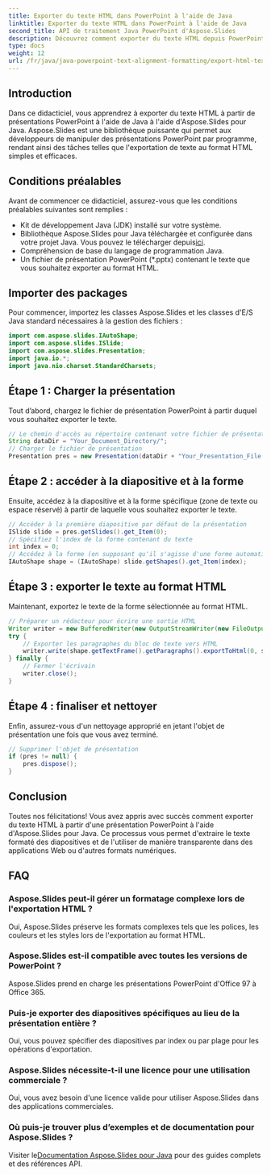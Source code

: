 ```yaml
---
title: Exporter du texte HTML dans PowerPoint à l'aide de Java
linktitle: Exporter du texte HTML dans PowerPoint à l'aide de Java
second_title: API de traitement Java PowerPoint d'Aspose.Slides
description: Découvrez comment exporter du texte HTML depuis PowerPoint à l'aide de Java avec Aspose.Slides. Guide étape par étape pour les développeurs. Parfait pour intégrer dans vos applications Java.
type: docs
weight: 12
url: /fr/java/java-powerpoint-text-alignment-formatting/export-html-text-powerpoint-java/
---
```

## Introduction
Dans ce didacticiel, vous apprendrez à exporter du texte HTML à partir de présentations PowerPoint à l'aide de Java à l'aide d'Aspose.Slides pour Java. Aspose.Slides est une bibliothèque puissante qui permet aux développeurs de manipuler des présentations PowerPoint par programme, rendant ainsi des tâches telles que l'exportation de texte au format HTML simples et efficaces.
## Conditions préalables
Avant de commencer ce didacticiel, assurez-vous que les conditions préalables suivantes sont remplies :
- Kit de développement Java (JDK) installé sur votre système.
-  Bibliothèque Aspose.Slides pour Java téléchargée et configurée dans votre projet Java. Vous pouvez le télécharger depuis[ici](https://releases.aspose.com/slides/java/).
- Compréhension de base du langage de programmation Java.
- Un fichier de présentation PowerPoint (*.pptx) contenant le texte que vous souhaitez exporter au format HTML.

## Importer des packages
Pour commencer, importez les classes Aspose.Slides et les classes d'E/S Java standard nécessaires à la gestion des fichiers :
```java
import com.aspose.slides.IAutoShape;
import com.aspose.slides.ISlide;
import com.aspose.slides.Presentation;
import java.io.*;
import java.nio.charset.StandardCharsets;
```
## Étape 1 : Charger la présentation
Tout d’abord, chargez le fichier de présentation PowerPoint à partir duquel vous souhaitez exporter le texte.
```java
// Le chemin d'accès au répertoire contenant votre fichier de présentation
String dataDir = "Your_Document_Directory/";
// Charger le fichier de présentation
Presentation pres = new Presentation(dataDir + "Your_Presentation_File.pptx");
```
## Étape 2 : accéder à la diapositive et à la forme
Ensuite, accédez à la diapositive et à la forme spécifique (zone de texte ou espace réservé) à partir de laquelle vous souhaitez exporter le texte.
```java
// Accéder à la première diapositive par défaut de la présentation
ISlide slide = pres.getSlides().get_Item(0);
// Spécifiez l'index de la forme contenant du texte
int index = 0;
// Accédez à la forme (en supposant qu'il s'agisse d'une forme automatique)
IAutoShape shape = (IAutoShape) slide.getShapes().get_Item(index);
```
## Étape 3 : exporter le texte au format HTML
Maintenant, exportez le texte de la forme sélectionnée au format HTML.
```java
// Préparer un rédacteur pour écrire une sortie HTML
Writer writer = new BufferedWriter(new OutputStreamWriter(new FileOutputStream(dataDir + "output.html"), StandardCharsets.UTF_8));
try {
    // Exporter les paragraphes du bloc de texte vers HTML
    writer.write(shape.getTextFrame().getParagraphs().exportToHtml(0, shape.getTextFrame().getParagraphs().getCount(), null));
} finally {
    // Fermer l'écrivain
    writer.close();
}
```
## Étape 4 : finaliser et nettoyer
Enfin, assurez-vous d'un nettoyage approprié en jetant l'objet de présentation une fois que vous avez terminé.
```java
// Supprimer l'objet de présentation
if (pres != null) {
    pres.dispose();
}
```

## Conclusion
Toutes nos félicitations! Vous avez appris avec succès comment exporter du texte HTML à partir d'une présentation PowerPoint à l'aide d'Aspose.Slides pour Java. Ce processus vous permet d'extraire le texte formaté des diapositives et de l'utiliser de manière transparente dans des applications Web ou d'autres formats numériques.
## FAQ
### Aspose.Slides peut-il gérer un formatage complexe lors de l'exportation HTML ?
Oui, Aspose.Slides préserve les formats complexes tels que les polices, les couleurs et les styles lors de l'exportation au format HTML.
### Aspose.Slides est-il compatible avec toutes les versions de PowerPoint ?
Aspose.Slides prend en charge les présentations PowerPoint d'Office 97 à Office 365.
### Puis-je exporter des diapositives spécifiques au lieu de la présentation entière ?
Oui, vous pouvez spécifier des diapositives par index ou par plage pour les opérations d'exportation.
### Aspose.Slides nécessite-t-il une licence pour une utilisation commerciale ?
Oui, vous avez besoin d'une licence valide pour utiliser Aspose.Slides dans des applications commerciales.
### Où puis-je trouver plus d’exemples et de documentation pour Aspose.Slides ?
 Visiter le[Documentation Aspose.Slides pour Java](https://reference.aspose.com/slides/java/) pour des guides complets et des références API.